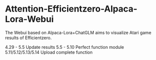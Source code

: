 # Attention-Efficientzero-Alpaca-Lora-Webui
The Webui based on Alpaca-Lora+ChatGLM aims to visualize Atari game results of Efficientzero.

4.29 - 5.5 Update results
5.5 - 5.10 Perfect function module
5.11/5.12/5.13/5.14 Upload complete function
